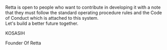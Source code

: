 Retta is open to people who want to contribute in developing it with a note that they must follow the standard operating procedure rules and the Code of Conduct which is attached to this system.  
Let's build a better future together.

KOSASIH

Founder Of Retta
